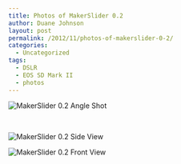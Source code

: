 ```yaml
---
title: Photos of MakerSlider 0.2
author: Duane Johnson
layout: post
permalink: /2012/11/photos-of-makerslider-0-2/
categories:
  - Uncategorized
tags:
  - DSLR
  - EOS SD Mark II
  - photos
---
```


![][1]

 [1]: https://dl.dropbox.com/s/azw75hjtkgdl2vf/makerslider-0.2-angle.jpg?dl=1 "MakerSlider 0.2 Angle Shot"

 

![][2]

 [2]: https://dl.dropbox.com/s/2wd6bh09spdqoun/makerslider-0.2-side.jpg?dl=1 "MakerSlider 0.2 Side View"

![][3]

 [3]: https://dl.dropbox.com/s/evdsbtdgjbrj6y2/makerslider-0.2-front2.jpg?dl=1 "MakerSlider 0.2 Front View"